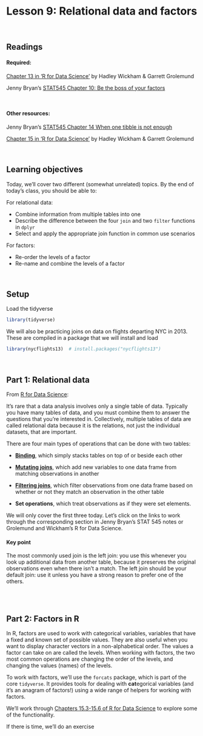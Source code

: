 Lesson 9: Relational data and factors
================

<br>

## Readings

#### Required:

[Chapter 13 in ‘R for Data
Science’](https://r4ds.had.co.nz/relational-data.html) by Hadley
Wickham & Garrett Grolemund

Jenny Bryan’s [STAT545 Chapter 10: Be the boss of your
factors](https://stat545.com/multiple-tibbles.html)

<br>

#### Other resources:

Jenny Bryan’s [STAT545 Chapter 14 When one tibble is not
enough](https://stat545.com/multiple-tibbles.html)

[Chapter 15 in ‘R for Data
Science’](https://r4ds.had.co.nz/factors.html) by Hadley Wickham &
Garrett Grolemund

<br>

## Learning objectives

Today, we’ll cover two different (somewhat unrelated) topics. By the end
of today’s class, you should be able to:

For relational data:

  - Combine information from multiple tables into one
  - Describe the difference between the four `join` and two `filter`
    functions in `dplyr`
  - Select and apply the appropriate join function in common use
    scenarios

For factors:

  - Re-order the levels of a factor
  - Re-name and combine the levels of a factor

<br>

## Setup

Load the tidyverse

``` r
library(tidyverse)
```

We will also be practicing joins on data on flights departing NYC in
2013. These are compiled in a package that we will install and load

``` r
library(nycflights13)  # install.packages("nycflights13")
```

<br>

## Part 1: Relational data

From [R for Data
Science](https://r4ds.had.co.nz/relational-data.html#nycflights13-relational):

It’s rare that a data analysis involves only a single table of data.
Typically you have many tables of data, and you must combine them to
answer the questions that you’re interested in. Collectively, multiple
tables of data are called relational data because it is the relations,
not just the individual datasets, that are important.

There are four main types of operations that can be done with two
tables:

  - [**Binding**](https://stat545.com/multiple-tibbles.html#typology-of-data-combination-tasks),
    which simply stacks tables on top of or beside each other

  - [**Mutating
    joins**](https://r4ds.had.co.nz/relational-data.html#mutating-joins),
    which add new variables to one data frame from matching observations
    in another

  - [**Filtering
    joins**](https://r4ds.had.co.nz/relational-data.html#filtering-joins),
    which filter observations from one data frame based on whether or
    not they match an observation in the other table

  - **Set operations**, which treat observations as if they were set
    elements.

We will only cover the first three today. Let’s click on the links to
work through the corresponding section in Jenny Bryan’s STAT 545 notes
or Grolemund and Wickham’s R for Data Science.

#### Key point

The most commonly used join is the left join: you use this whenever you
look up additional data from another table, because it preserves the
original observations even when there isn’t a match. The left join
should be your default join: use it unless you have a strong reason to
prefer one of the others.

<br> <br>

## Part 2: Factors in R

In R, factors are used to work with categorical variables, variables
that have a fixed and known set of possible values. They are also useful
when you want to display character vectors in a non-alphabetical order.
The values a factor can take on are called the levels. When working with
factors, the two most common operations are changing the order of the
levels, and changing the values (names) of the levels.

To work with factors, we’ll use the `forcats` package, which is part of
the core `tidyverse`. It provides tools for dealing with **cat**egorical
variables (and it’s an anagram of factors\!) using a wide range of
helpers for working with factors.

We’ll work through [Chapters 15.3-15.6 of R for Data
Science](https://r4ds.had.co.nz/factors.html#general-social-survey) to
explore some of the functionality.

If there is time, we’ll do an exercise
